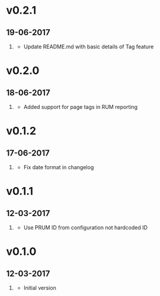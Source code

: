 # v0.2.1
## 19-06-2017

1. [](#improved)
    * Update README.md with basic details of Tag feature

# v0.2.0
## 18-06-2017

1. [](#new)
    * Added support for page tags in RUM reporting

# v0.1.2
## 17-06-2017

1. [](#improved)
    * Fix date format in changelog

# v0.1.1
## 12-03-2017

1. [](#bugfix)
    * Use PRUM ID from configuration not hardcoded ID

# v0.1.0
## 12-03-2017

1. [](#new)
    * Initial version
